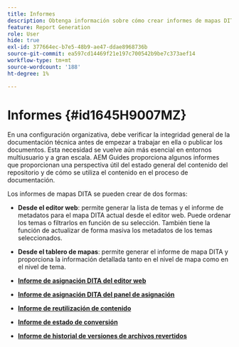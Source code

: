 ```yaml
---
title: Informes
description: Obtenga información sobre cómo crear informes de mapas DITA en AEM Guides.
feature: Report Generation
role: User
hide: true
exl-id: 377664ec-b7e5-48b9-ae47-ddae8968736b
source-git-commit: ea597cd14469f21e197c700542b9be7c373aef14
workflow-type: tm+mt
source-wordcount: '188'
ht-degree: 1%

---
```


# Informes {#id1645H9007MZ}

En una configuración organizativa, debe verificar la integridad general de la documentación técnica antes de empezar a trabajar en ella o publicar los documentos. Esta necesidad se vuelve aún más esencial en entornos multiusuario y a gran escala. AEM Guides proporciona algunos informes que proporcionan una perspectiva útil del estado general del contenido del repositorio y de cómo se utiliza el contenido en el proceso de documentación.

Los informes de mapas DITA se pueden crear de dos formas:

- **Desde el editor web**: permite generar la lista de temas y el informe de metadatos para el mapa DITA actual desde el editor web. Puede ordenar los temas o filtrarlos en función de su selección. También tiene la función de actualizar de forma masiva los metadatos de los temas seleccionados.
- **Desde el tablero de mapas**: permite generar el informe de mapa DITA y proporciona la información detallada tanto en el nivel de mapa como en el nivel de tema.

- **[Informe de asignación DITA del editor web](reports-web-editor.md)**

- **[Informe de asignación DITA del panel de asignación](reports-ditamap.md)**

- **[Informe de reutilización de contenido](reports-content-reuse.md)**

- **[Informe de estado de conversión](reports-convertion-status.md)**

- **[Informe de historial de versiones de archivos revertidos](reports-reverted-file-version-history.md)**
